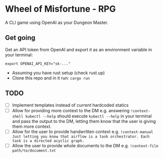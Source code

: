 # Wheel of Misfortune - RPG

A CLI game using OpenAI as your Dungeon Master.

## Get going

Get an API token from OpenAI and export it as an environment variable in your terminal:

```shell
export OPENAI_API_KEY="sk-..."
```

- Assuming you have rust setup (check rust.up)
- Clone this repo and in it run: `cargo run`

## TODO

- [ ] Implement templates instead of current hardcoded statics
- [ ] Allow for providing more context to the DM e.g. answering `!context-shell kubectl --help` should execute `kubectl --help` in your terminal and pass the output to the DM, letting them know that the user is giving them more context.
- [ ] Allow for the user to provide handwritten context e.g. `!context-manual Just letting you know that airflow is a task orchestrator. Each task is a directed acyclic graph.`
- [ ] Allow the user to provide whole documents to the DM e.g. `!context-file path/to/document.txt`
